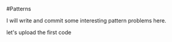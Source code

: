 #Patterns

I will write and commit some interesting pattern problems here.

let's upload the first code
